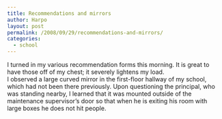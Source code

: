 ```yaml
---
title: Recommendations and mirrors
author: Harpo
layout: post
permalink: /2008/09/29/recommendations-and-mirrors/
categories:
  - school
---
```

I turned in my various recommendation forms this morning. It is great to have those off of my chest; it severely lightens my load.  
I observed a large curved mirror in the first-floor hallway of my school, which had not been there previously. Upon questioning the principal, who was standing nearby, I learned that it was mounted outside of the maintenance supervisor&#8217;s door so that when he is exiting his room with large boxes he does not hit people.